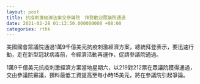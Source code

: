 ```yaml
---
layout: post
title: 抗疫刺激經濟法案交參議院　拜登歡迎眾議院通過
date: 2021-02-28 01:13:50.000000000 +08:00
categories: rthk
---
```


美國國會眾議院通過1萬9千億美元抗疫刺激經濟方案，總統拜登表示，要迅速行動，走在新型冠狀病毒前，令經濟活動再運作，促請參議院通過。

1萬9千億美元抗疫刺激經濟方案當地星期六，以219對212票在眾議院獲得通過，交由參議院審議，預料最低工資提高至每小時15美元，將在參議院引起爭論。

